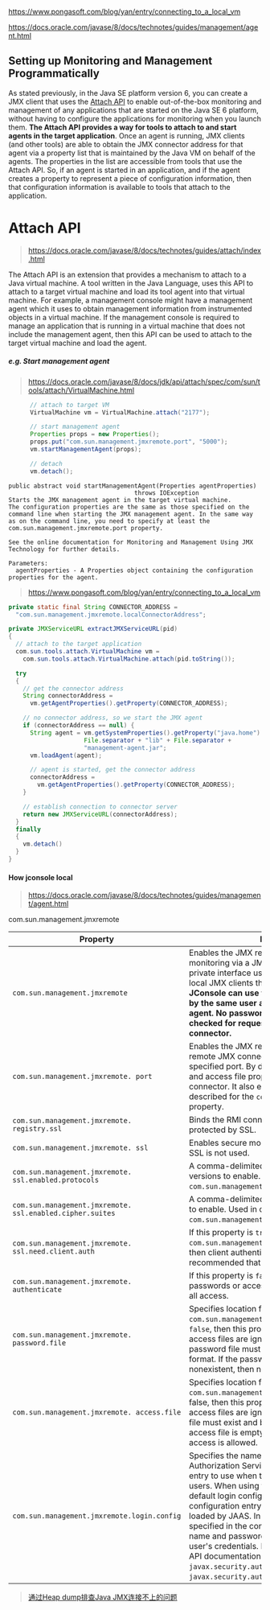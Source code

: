 https://www.pongasoft.com/blog/yan/entry/connecting_to_a_local_vm

https://docs.oracle.com/javase/8/docs/technotes/guides/management/agent.html

Setting up Monitoring and Management Programmatically
-----------------------------------------------------

As stated previously, in the Java SE platform version 6, you can create a JMX client that uses the [Attach API](https://docs.oracle.com/javase/8/docs/technotes/guides/attach/index.html) to enable out-of-the-box monitoring and management of any applications that are started on the Java SE 6 platform, without having to configure the applications for monitoring when you launch them. **The Attach API provides a way for tools to attach to and start agents in the target application**. Once an agent is running, JMX clients (and other tools) are able to obtain the JMX connector address for that agent via a property list that is maintained by the Java VM on behalf of the agents. The properties in the list are accessible from tools that use the Attach API. So, if an agent is started in an application, and if the agent creates a property to represent a piece of configuration information, then that configuration information is available to tools that attach to the application.


# Attach API
> https://docs.oracle.com/javase/8/docs/technotes/guides/attach/index.html

The Attach API is an extension that provides a mechanism to attach to a Java virtual machine. A tool written in the Java Language, uses this API to attach to a target virtual machine and load its tool agent into that virtual machine. For example, a management console might have a management agent which it uses to obtain management information from instrumented objects in a virtual machine. If the management console is required to manage an application that is running in a virtual machine that does not include the management agent, then this API can be used to attach to the target virtual machine and load the agent.


##### e.g. Start management agent
> https://docs.oracle.com/javase/8/docs/jdk/api/attach/spec/com/sun/tools/attach/VirtualMachine.html

```java
      // attach to target VM
      VirtualMachine vm = VirtualMachine.attach("2177");

      // start management agent
      Properties props = new Properties();
      props.put("com.sun.management.jmxremote.port", "5000");
      vm.startManagementAgent(props);

      // detach
      vm.detach();
```

```
public abstract void startManagementAgent(Properties agentProperties)
                                   throws IOException
Starts the JMX management agent in the target virtual machine.
The configuration properties are the same as those specified on the command line when starting the JMX management agent. In the same way as on the command line, you need to specify at least the com.sun.management.jmxremote.port property.

See the online documentation for Monitoring and Management Using JMX Technology for further details.

Parameters:
  agentProperties - A Properties object containing the configuration properties for the agent.

```

> https://www.pongasoft.com/blog/yan/entry/connecting_to_a_local_vm

```java
private static final String CONNECTOR_ADDRESS =
  "com.sun.management.jmxremote.localConnectorAddress";

private JMXServiceURL extractJMXServiceURL(pid)
{
  // attach to the target application
  com.sun.tools.attach.VirtualMachine vm = 
    com.sun.tools.attach.VirtualMachine.attach(pid.toString());

  try
  {
    // get the connector address
    String connectorAddress = 
      vm.getAgentProperties().getProperty(CONNECTOR_ADDRESS);

    // no connector address, so we start the JMX agent
    if (connectorAddress == null) {
      String agent = vm.getSystemProperties().getProperty("java.home") +
                     File.separator + "lib" + File.separator + 
                     "management-agent.jar";
      vm.loadAgent(agent);

      // agent is started, get the connector address
      connectorAddress = 
        vm.getAgentProperties().getProperty(CONNECTOR_ADDRESS);
    }

    // establish connection to connector server
    return new JMXServiceURL(connectorAddress);
  }
  finally
  {
    vm.detach()
  }
}
```

#### How jconsole local
> https://docs.oracle.com/javase/8/docs/technotes/guides/management/agent.html

com.sun.management.jmxremote

| Property | Description | Values |
| --- |  --- |  --- |
| `com.sun.management.jmxremote` | Enables the JMX remote agent and local monitoring via a JMX connector published on a private interface used by JConsole and any other local JMX clients that use the Attach API. **JConsole can use this connector if it is started by the same user as the user that started the agent. No password or access files are checked for requests coming via this connector.** | `true` / `false`. Default is `true`. |
| `com.sun.management.jmxremote. port` | Enables the JMX remote agent and creates a remote JMX connector to listen through the specified port. By default, the SSL, password, and access file properties are used for this connector. It also enables local monitoring as described for the `com.sun.management.jmxremote` property. | Port number. No default. |
| `com.sun.management.jmxremote. registry.ssl` | Binds the RMI connector stub to an RMI registry protected by SSL. | `true` / `false`. Default is `false`. |
| `com.sun.management.jmxremote. ssl` | Enables secure monitoring via SSL. If `false`, then SSL is not used. | `true` / `false`. Default is `true`. |
| `com.sun.management.jmxremote. ssl.enabled.protocols` | A comma-delimited list of SSL/TLS protocol versions to enable. Used in conjunction with `com.sun.management.jmxremote.ssl`. | Default SSL/TLS protocol version. |
| `com.sun.management.jmxremote. ssl.enabled.cipher.suites` | A comma-delimited list of SSL/TLS cipher suites to enable. Used in conjunction with `com.sun.management.jmxremote.ssl`. | Default SSL/TLS cipher suites. |
| `com.sun.management.jmxremote. ssl.need.client.auth` | If this property is `true` and the property `com.sun.management.jmxremote.ssl` is also `true`, then client authentication will be performed.It is recommended that you set this property to `true`. | `true` / `false`. Default is `false`. |
| `com.sun.management.jmxremote. authenticate` | If this property is `false` then JMX does not use passwords or access files: all users are allowed all access. | `true` / `false`. Default is `true`. |
| `com.sun.management.jmxremote. password.file` | Specifies location for password file. If `com.sun.management.jmxremote.authenticate` is `false`, then this property and the password and access files are ignored. Otherwise, the password file must exist and be in the valid format. If the password file is empty or nonexistent, then no access is allowed. | `*JRE_HOME*/lib/management/ jmxremote.password` |
| `com.sun.management.jmxremote. access.file` | Specifies location for the access file. If `com.sun.management.jmxremote.authenticate` is false, then this property and the password and access files are ignored. Otherwise, the access file must exist and be in the valid format. If the access file is empty or nonexistent, then no access is allowed. | `*JRE_HOME*/lib/management/ jmxremote.access` |
| <a id="loginconfig" name="loginconfig"></a>`com.sun.management.jmxremote.login.config` | Specifies the name of a Java Authentication and Authorization Service (JAAS) login configuration entry to use when the JMX agent authenticates users. When using this property to override the default login configuration, the named configuration entry must be in a file that is loaded by JAAS. In addition, the login modules specified in the configuration should use the name and password callbacks to acquire the user's credentials. For more information, see the API documentation for `javax.security.auth.callback.NameCallback` and `javax.security.auth.callback.PasswordCallback`. | Default login configuration is a file-based password authentication. |




> [通过Heap dump排查Java JMX连接不上的问题 ](http://hengyunabc.github.io/jmx-local-connect-problem/)